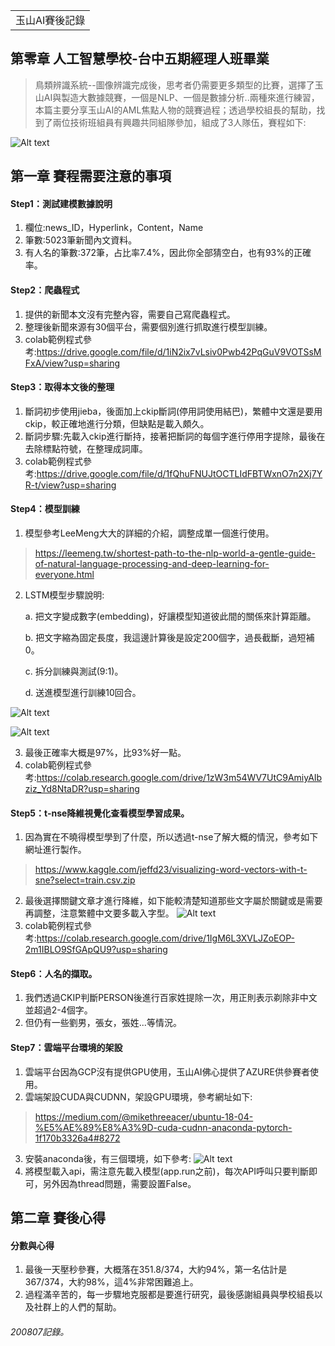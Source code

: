 <table>
    <tr>
        <td>玉山AI賽後記錄</td>
    </tr>
</table>

## 第零章 人工智慧學校-台中五期經理人班畢業
>  鳥類辨識系統--圖像辨識完成後，思考者仍需要更多類型的比賽，選擇了玉山AI與製造大數據競賽，一個是NLP、一個是數據分析..兩種來進行練習，本篇主要分享玉山AI的AML焦點人物的競賽過程；透過學校組長的幫助，找到了兩位技術班組員有興趣共同組隊參加，組成了3人隊伍，賽程如下:

![Alt text](https://imgur.com/gZpTSCR.png)

## 第一章 賽程需要注意的事項
#### Step1：測試建模數據說明
1.  欄位:news_ID，Hyperlink，Content，Name
2.  筆數:5023筆新聞內文資料。
3.  有人名的筆數:372筆，占比率7.4%，因此你全部猜空白，也有93%的正確率。

#### Step2：爬蟲程式
1.  提供的新聞本文沒有完整內容，需要自己寫爬蟲程式。
2.  整理後新聞來源有30個平台，需要個別進行抓取進行模型訓練。
3.  colab範例程式參考:https://drive.google.com/file/d/1iN2ix7vLsiv0Pwb42PqGuV9VOTSsMFxA/view?usp=sharing

#### Step3：取得本文後的整理
1. 斷詞初步使用jieba，後面加上ckip斷詞(停用詞使用結巴)，繁體中文還是要用ckip，較正確地進行分類，但缺點是載入頗久。
2. 斷詞步驟:先載入ckip進行斷持，接著把斷詞的每個字進行停用字提除，最後在去除標點符號，在整理成詞庫。
3. colab範例程式參考:https://drive.google.com/file/d/1fQhuFNUJtOCTLIdFBTWxnO7n2Xj7YR-t/view?usp=sharing

#### Step4：模型訓練
1. 模型參考LeeMeng大大的詳細的介紹，調整成單一個進行使用。
>  https://leemeng.tw/shortest-path-to-the-nlp-world-a-gentle-guide-of-natural-language-processing-and-deep-learning-for-everyone.html
2. LSTM模型步驟說明:

   a.  把文字變成數字(embedding)，好讓模型知道彼此間的關係來計算距離。
   
   b.  把文字縮為固定長度，我這邊計算後是設定200個字，過長截斷，過短補0。
   
   c.  拆分訓練與測試(9:1)。
   
   d.  送進模型進行訓練10回合。
   
![Alt text](https://imgur.com/bfmoXjD.png)

![Alt text](https://imgur.com/0KHL1Gv.png)

3.  最後正確率大概是97%，比93%好一點。
4.  colab範例程式參考:https://colab.research.google.com/drive/1zW3m54WV7UtC9AmiyAIbziz_Yd8NtaDR?usp=sharing

#### Step5：t-nse降維視覺化查看模型學習成果。
1. 因為實在不曉得模型學到了什麼，所以透過t-nse了解大概的情況，參考如下網址進行製作。
>  https://www.kaggle.com/jeffd23/visualizing-word-vectors-with-t-sne?select=train.csv.zip
2. 最後選擇關鍵文章才進行降維，如下能較清楚知道那些文字屬於關鍵或是需要再調整，注意繁體中文要多載入字型。
![Alt text](https://imgur.com/yykytIe.jpg)
3. colab範例程式參考:https://colab.research.google.com/drive/1IgM6L3XVLJZoEOP-2m1IBLO9SfGApQU9?usp=sharing

#### Step6：人名的擷取。
1. 我們透過CKIP判斷PERSON後進行百家姓提除一次，用正則表示剃除非中文並超過2-4個字。
2. 但仍有一些劉男，張女，張姓...等情況。

#### Step7：雲端平台環境的架設
1. 雲端平台因為GCP沒有提供GPU使用，玉山AI佛心提供了AZURE供參賽者使用。
2. 雲端架設CUDA與CUDNN，架設GPU環境，參考網址如下:
>  https://medium.com/@mikethreeacer/ubuntu-18-04-%E5%AE%89%E8%A3%9D-cuda-cudnn-anaconda-pytorch-1f170b3326a4#8272
3. 安裝anaconda後，有三個環境，如下參考:
![Alt text](https://imgur.com/lZWqEtz.png)
4. 將模型載入api，需注意先載入模型(app.run之前)，每次API呼叫只要判斷即可，另外因為thread問題，需要設置False。

## 第二章 賽後心得
#### 分數與心得
1. 最後一天壓秒參賽，大概落在351.8/374，大約94%，第一名估計是367/374，大約98%，這4%非常困難追上。
2. 過程滿辛苦的，每一步驟地克服都是要進行研究，最後感謝組員與學校組長以及社群上的人們的幫助。

###### 200807記錄。
